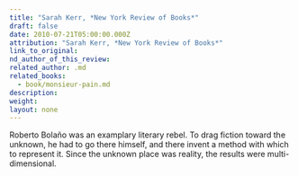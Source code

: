 ```yaml
---
title: "Sarah Kerr, *New York Review of Books*"
draft: false
date: 2010-07-21T05:00:00.000Z
attribution: "Sarah Kerr, *New York Review of Books*"
link_to_original:
nd_author_of_this_review:
related_author: .md
related_books:
  - book/monsieur-pain.md
description:
weight:
layout: none
---
```

Roberto Bolaño was an examplary literary rebel. To drag fiction toward the unknown, he had to go there himself, and there invent a method with which to represent it. Since the unknown place was reality, the results were multi-dimensional.

